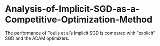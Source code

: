 # Analysis-of-Implicit-SGD-as-a-Competitive-Optimization-Method
The performance of Toulis et al’s Implicit SGD is compared with "explicit" SGD and the ADAM optimizers.
